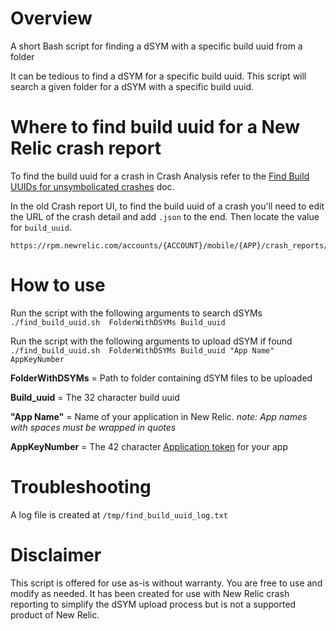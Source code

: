 # Overview
A short Bash script for finding a dSYM with a specific build uuid from a folder

It can be tedious to find a dSYM for a specific build uuid. This script will search a given folder for a dSYM with a specific build uuid.

# Where to find build uuid for a New Relic crash report
To find the build uuid for a crash in Crash Analysis refer to the [Find Build UUIDs for unsymbolicated crashes](https://docs.newrelic.com/docs/mobile-monitoring/mobile-monitoring-ui/crashes/find-build-uuids-unsymbolicated-crashes) doc.

In the old Crash report UI, to find the build uuid of a crash you'll need to edit the URL of the crash detail and add `.json` to the end. Then locate the value for `build_uuid`.

```
https://rpm.newrelic.com/accounts/{ACCOUNT}/mobile/{APP}/crash_reports/{REPORT_ID}.json
```

# How to use
Run the script with the following arguments to search dSYMs
`./find_build_uuid.sh  FolderWithDSYMs Build_uuid`

Run the script with the following arguments to upload dSYM if found
`./find_build_uuid.sh  FolderWithDSYMs Build_uuid "App Name" AppKeyNumber`

**FolderWithDSYMs** = Path to folder containing dSYM files to be uploaded

**Build_uuid** = The 32 character build uuid

**"App Name"** = Name of your application in New Relic.
  *note: App names with spaces must be wrapped in quotes*
  
**AppKeyNumber** = The 42 character [Application token](https://docs.newrelic.com/docs/mobile-monitoring/new-relic-mobile/maintenance/viewing-your-application-token) for your app

# Troubleshooting

A log file is created at `/tmp/find_build_uuid_log.txt`

# Disclaimer
This script is offered for use as-is without warranty. You are free to use and modify as needed. It has been created for use with New Relic crash reporting to simplify the dSYM upload process but is not a supported product of New Relic.
